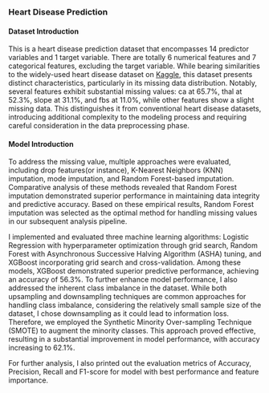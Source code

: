 ### Heart Disease Prediction

#### Dataset Introduction

This is a heart disease prediction dataset that encompasses 14 predictor variables and 1 target variable. There are totally 6 numerical features and 7 categorical features, excluding the target variable. While bearing similarities to the widely-used heart disease dataset on [Kaggle](https://www.kaggle.com/datasets/johnsmith88/heart-disease-dataset), this dataset  presents distinct characteristics, particularly in its missing data distribution. Notably, several features exhibit substantial missing values: ca at 65.7%, thal at 52.3%, slope at 31.1%, and fbs at 11.0%, while other features show a slight missing data. This distinguishes it from conventional heart disease datasets, introducing additional complexity to the modeling process and requiring careful consideration in the data preprocessing phase.

#### Model Introduction

To address the missing value, multiple approaches were evaluated, including drop features(or instance), K-Nearest Neighbors (KNN) imputation, mode imputation, and Random Forest-based imputation. Comparative analysis of these methods revealed that Random Forest imputation demonstrated superior performance in maintaining data integrity and predictive accuracy. Based on these empirical results, Random Forest imputation was selected as the optimal method for handling missing values in our subsequent analysis pipeline.

I implemented and evaluated three machine learning algorithms: Logistic Regression with hyperparameter optimization through grid search, Random Forest with Asynchronous Successive Halving Algorithm (ASHA) tuning, and XGBoost incorporating grid search and cross-validation. Among these models, XGBoost demonstrated superior predictive performance, achieving an accuracy of 56.3%. To further enhance model performance, I also addressed the inherent class imbalance in the dataset. While both upsampling and downsampling techniques are common approaches for handling class imbalance, considering the relatively small sample size of the dataset, I chose downsampling as it could lead to information loss. Therefore, we employed the Synthetic Minority Over-sampling Technique (SMOTE) to augment the minority classes. This approach proved effective, resulting in a substantial improvement in model performance, with accuracy increasing to 62.1%. 

For further analysis, I also printed out the evaluation metrics of Accuracy, Precision, Recall and F1-score for model with best performance and feature importance.
